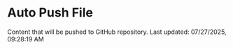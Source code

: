 # Auto Push File

Content that will be pushed to GitHub repository.
Last updated: 07/27/2025, 09:28:19 AM